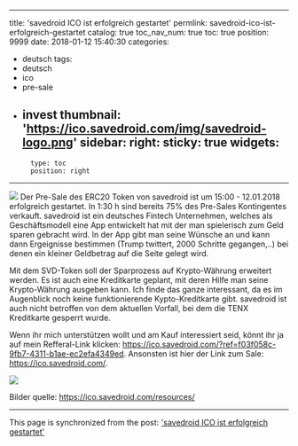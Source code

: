 
---
title: 'savedroid ICO ist erfolgreich gestartet'
permlink: savedroid-ico-ist-erfolgreich-gestartet
catalog: true
toc_nav_num: true
toc: true
position: 9999
date: 2018-01-12 15:40:30
categories:
- deutsch
tags:
- deutsch
- ico
- pre-sale
- invest
thumbnail: 'https://ico.savedroid.com/img/savedroid-logo.png'
sidebar:
    right:
        sticky: true
widgets:
    -
        type: toc
        position: right
---


![](https://ico.savedroid.com/img/savedroid-logo.png)
Der Pre-Sale des ERC20 Token von savedroid ist um 15:00 - 12.01.2018 erfolgreich gestartet. In 1:30 h sind bereits 75% des Pre-Sales Kontingentes verkauft. savedroid ist ein deutsches Fintech Unternehmen, welches als Geschäftsmodell eine App entwickelt hat mit der man spielerisch zum Geld sparen gebracht wird. In der App gibt man seine Wünsche an und kann dann Ergeignisse bestimmen (Trump twittert, 2000 Schritte gegangen,..) bei denen ein kleiner Geldbetrag auf die Seite gelegt wird.

Mit dem SVD-Token soll der Sparprozess auf Krypto-Währung erweitert werden. Es ist auch eine Kreditkarte geplant, mit deren Hilfe man seine Krypto-Währung ausgeben kann. Ich finde das ganze interessant, da es im Augenblick noch keine funktionierende  Kypto-Kreditkarte gibt. savedroid ist auch nicht betroffen von dem aktuellen Vorfall, bei dem die TENX Kreditkarte gesperrt wurde.

Wenn ihr mich unterstützen wollt und am Kauf interessiert seid, könnt ihr ja auf mein Refferal-Link klicken: https://ico.savedroid.com/?ref=f03f058c-9fb7-4311-b1ae-ec2efa4349ed.
Ansonsten ist hier der Link zum Sale: https://ico.savedroid.com/.


![](https://ico.savedroid.com/img/info.png)

Bilder quelle: https://ico.savedroid.com/resources/

- - -

This page is synchronized from the post: ['savedroid ICO ist erfolgreich gestartet'](https://steemit.com/@holger80/savedroid-ico-ist-erfolgreich-gestartet)
